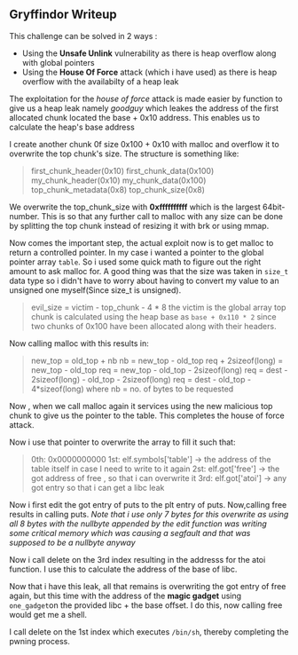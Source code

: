 ##  Gryffindor Writeup

This challenge can be solved in 2 ways : 
 - Using the **Unsafe Unlink** vulnerability as there is heap overflow along with global pointers
 - Using the **House Of Force** attack (which i have used) as there is heap overflow with the availabilty of a heap leak

The exploitation for the *house of force* attack is made easier by function to give us a heap leak namely *goodguy* which leakes the address of the first allocated chunk located the base + 0x10 address. This enables us to calculate the heap's base address

I create another chunk 0f size 0x100 + 0x10 with malloc and overflow it to overwrite the top chunk's size. The structure is something like:
> first_chunk_header(0x10)
> first_chunk_data(0x100)
> my_chunk_header(0x10)
> my_chunk_data(0x100)
> top_chunk_metadata(0x8)
> top_chunk_size(0x8)

We overwrite the top_chunk_size with **0xffffffffff** which is the largest 64bit-number. This is so that any further call to malloc with any size can be done by splitting the top chunk instead of resizing it with brk or using mmap.

Now comes the important step, the actual exploit now is to get malloc to return a controlled pointer. In my case i wanted a pointer to the global pointer array `table`. So i used some quick math to figure out the right amount to ask malloc for. A good thing was that the size was taken in `size_t` data type so i didn't have to worry about having to convert my value to an unsigned one myself(Since size_t is unsigned).

> evil_size = victim - top_chunk - 4 \* 8
> the victim is the global array
> top chunk is calculated using the heap base as `base + 0x110 * 2` since two chunks of 0x100 have been allocated along with their headers.

Now calling malloc with this results in:
> new_top = old_top + nb
> nb = new_top - old_top
> req + 2sizeof(long) = new_top - old_top
> req = new_top - old_top - 2sizeof(long)
> req = dest - 2sizeof(long) - old_top - 2sizeof(long)
> req = dest - old_top - 4\*sizeof(long)
> where nb = no. of bytes to be requested

Now , when we call malloc again it services using the new malicious top chunk to give us the pointer to the table.
This completes the house of force attack.

Now i use that pointer to overwrite the array to fill it such that:
> 0th: 0x0000000000
> 1st: elf.symbols['table'] -> the address of the table itself in case I need to write to it again
> 2st: elf.got['free'] -> the got address of free , so that i can overwrite it
> 3rd: elf.got['atoi'] -> any got entry so that i can get a libc leak

Now i first edit the got entry of puts to the plt entry of puts. Now,calling free results in calling puts. *Note that i use only 7 bytes for this overwrite as using all 8 bytes with the nullbyte appended by the edit function was writing some critical memory which was causing a segfault and that was supposed to be a nullbyte anyway*

Now i call delete on the 3rd index resulting in the addresss for the atoi function. I use this to calculate the address of the base of libc.

Now that i have this leak, all that remains is overwriting the got entry of free again, but this time with the address of the **magic gadget** using `one_gadget`on the provided libc + the base offset. I do this, now calling free would get me a shell.

I call delete on the 1st index which executes `/bin/sh`, thereby completing the pwning process.